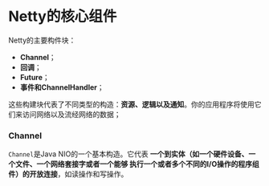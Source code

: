 Netty的核心组件
==========================================================
Netty的主要构件块：

+ **Channel**；
+ **回调**；
+ **Future**；
+ **事件和ChannelHandler**；

这些构建块代表了不同类型的构造：**资源、逻辑以及通知**。你的应用程序将使用它们来访问网络以及流经网络的数据；

### Channel
`Channel`是Java NIO的一个基本构造。它代表 **一个到实体（如一个硬件设备、一个文件、一个网络套接字或者一个能够
执行一个或者多个不同的I/O操作的程序组件）的开放连接**，如读操作和写操作。

